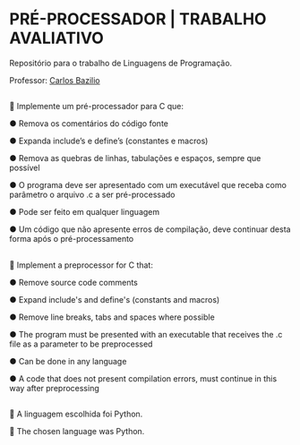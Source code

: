 # PRÉ-PROCESSADOR | TRABALHO AVALIATIVO 

Repositório para o trabalho de Linguagens de Programação.

Professor: [Carlos Bazilio](https://github.com/carlosbazilio)
## 

📝 Implemente um pré-processador para C que:

● Remova os comentários do código fonte

● Expanda include’s e define’s (constantes e macros)

● Remova as quebras de linhas, tabulações e espaços, sempre que possível 

● O programa deve ser apresentado com um executável que receba como parâmetro o arquivo .c a ser pré-processado

● Pode ser feito em qualquer linguagem

● Um código que não apresente erros de compilação, deve continuar desta forma após o pré-processamento

##
📝 Implement a preprocessor for C that:

● Remove source code comments

● Expand include's and define's (constants and macros)

● Remove line breaks, tabs and spaces where possible

● The program must be presented with an executable that receives the .c file as a parameter to be preprocessed

● Can be done in any language

● A code that does not present compilation errors, must continue in this way after preprocessing
## 

📌 A linguagem escolhida foi Python. 

📌 The chosen language was Python.


